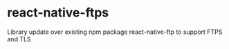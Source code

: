 # react-native-ftps
Library update over existing npm package react-native-ftp to support FTPS and TLS
